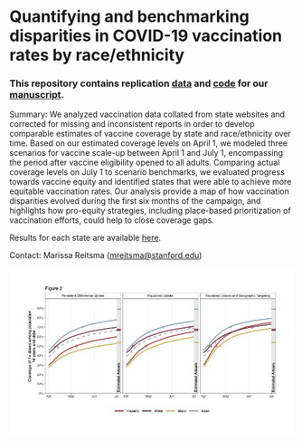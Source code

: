 # Quantifying and benchmarking disparities in COVID-19 vaccination rates by race/ethnicity

### This repository contains replication [data](https://github.com/PPML/covid_vaccination_disparities/tree/main/data) and [code](https://github.com/PPML/covid_vaccination_disparities/tree/main/code) for our [manuscript](https://github.com/PPML/covid_vaccination_disparities/blob/main/Manuscript.pdf).

Summary: We analyzed vaccination data collated from state websites and corrected for missing and inconsistent reports in order to develop comparable estimates of vaccine coverage by state and race/ethnicity over time. Based on our estimated coverage levels on April 1, we modeled three scenarios for vaccine scale-up between April 1 and July 1, encompassing the period after vaccine eligibility opened to all adults. Comparing actual coverage levels on July 1 to scenario benchmarks, we evaluated progress towards vaccine equity and identified states that were able to achieve more equitable vaccination rates. Our analysis provide a map of how vaccination disparities evolved during the first six months of the campaign, and highlights how pro-equity strategies, including place-based prioritization of vaccination efforts, could help to close coverage gaps.
  
Results for each state are available [here](https://github.com/PPML/covid_vaccination_disparities/blob/main/State%20Projections.pdf).

Contact: Marissa Reitsma (mreitsma@stanford.edu)

![National Projections of Vaccine Coverage, by Race/Ethnicity](https://github.com/PPML/covid_vaccination_disparities/blob/main/jpeg_figures/Figure%202.jpg)
